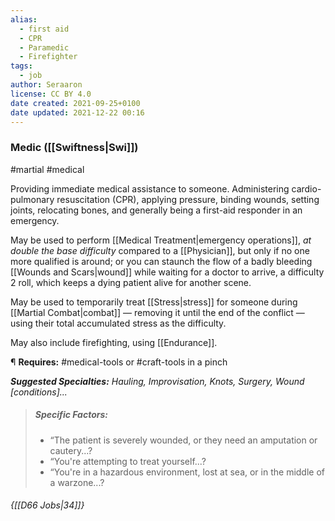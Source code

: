 ```yaml
---
alias:
  - first aid
  - CPR
  - Paramedic
  - Firefighter
tags:
  - job
author: Seraaron
license: CC BY 4.0
date created: 2021-09-25+0100
date updated: 2021-12-22 00:16
---
```


### Medic ([[Swiftness|Swi]])

#martial #medical

Providing immediate medical assistance to someone. Administering cardio-pulmonary resuscitation (CPR), applying pressure, binding wounds, setting joints, relocating bones, and generally being a first-aid responder in an emergency.

May be used to perform [[Medical Treatment|emergency operations]], _at double the base difficulty_ compared to a [[Physician]], but only if no one more qualified is around; or you can staunch the flow of a badly bleeding [[Wounds and Scars|wound]] while waiting for a doctor to arrive, a difficulty 2 roll, which keeps a dying patient alive for another scene.

May be used to temporarily treat [[Stress|stress]] for someone during [[Martial Combat|combat]] — removing it until the end of the conflict — using their total accumulated stress as the difficulty.

May also include firefighting, using [[Endurance]].

¶ **Requires:** #medical-tools  or #craft-tools in a pinch

_**Suggested Specialties:** Hauling, Improvisation, Knots, Surgery, Wound [conditions]..._

> ##### Specific Factors:
>
> - “The patient is severely wounded, or they need an amputation or cautery...?
> - “You're attempting to treat yourself...?
> - “You're in a hazardous environment, lost at sea, or in the middle of a warzone...?

###### {[[D66 Jobs|34]]}
